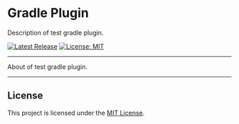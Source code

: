 # Gradle Plugin

Description of test gradle plugin.

[![Latest Release](https://img.shields.io/github/v/release/test/gradle-plugin.svg?sort=semver&label=Latest+Release&style=for-the-badge)](https://github.com/test/gradle-plugin/releases/latest) [![License: MIT](https://img.shields.io/static/v1?message=MIT&color=yellow&label=License&style=for-the-badge)](https://spdx.org/licenses/MIT)

---

About of test gradle plugin.

---

## License

This project is licensed under the [MIT License](https://spdx.org/licenses/MIT).
